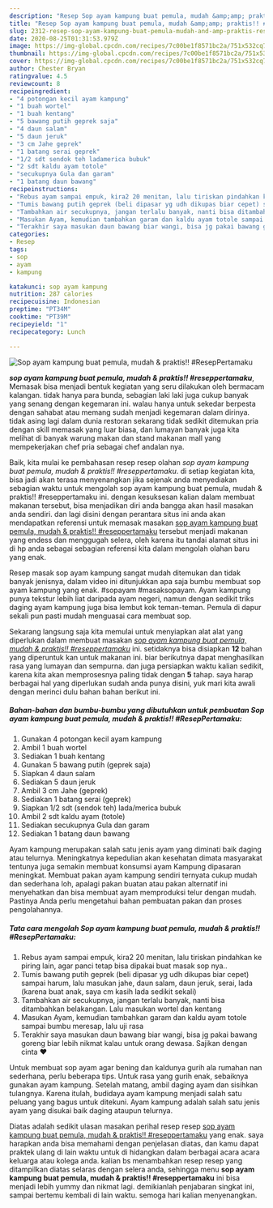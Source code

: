```yaml
---
description: "Resep Sop ayam kampung buat pemula, mudah &amp;amp; praktis!! #ResepPertamaku, Sempurna"
title: "Resep Sop ayam kampung buat pemula, mudah &amp;amp; praktis!! #ResepPertamaku, Sempurna"
slug: 2312-resep-sop-ayam-kampung-buat-pemula-mudah-and-amp-praktis-reseppertamaku-sempurna
date: 2020-08-25T01:31:53.979Z
image: https://img-global.cpcdn.com/recipes/7c00be1f8571bc2a/751x532cq70/sop-ayam-kampung-buat-pemula-mudah-praktis-reseppertamaku-foto-resep-utama.jpg
thumbnail: https://img-global.cpcdn.com/recipes/7c00be1f8571bc2a/751x532cq70/sop-ayam-kampung-buat-pemula-mudah-praktis-reseppertamaku-foto-resep-utama.jpg
cover: https://img-global.cpcdn.com/recipes/7c00be1f8571bc2a/751x532cq70/sop-ayam-kampung-buat-pemula-mudah-praktis-reseppertamaku-foto-resep-utama.jpg
author: Chester Bryan
ratingvalue: 4.5
reviewcount: 8
recipeingredient:
- "4 potongan kecil ayam kampung"
- "1 buah wortel"
- "1 buah kentang"
- "5 bawang putih geprek saja"
- "4 daun salam"
- "5 daun jeruk"
- "3 cm Jahe geprek"
- "1 batang serai geprek"
- "1/2 sdt sendok teh ladamerica bubuk"
- "2 sdt kaldu ayam totole"
- "secukupnya Gula dan garam"
- "1 batang daun bawang"
recipeinstructions:
- "Rebus ayam sampai empuk, kira2 20 menitan, lalu tiriskan pindahkan ke piring lain, agar panci tetap bisa dipakai buat masak sop nya.."
- "Tumis bawang putih geprek (beli dipasar yg udh dikupas biar cepet) sampai harum, lalu masukan jahe, daun salam, daun jeruk, serai, lada (karena buat anak, saya cm kasih lada sedikit sekali)"
- "Tambahkan air secukupnya, jangan terlalu banyak, nanti bisa ditambahkan belakangan. Lalu masukan wortel dan kentang"
- "Masukan Ayam, kemudian tambahkan garam dan kaldu ayam totole sampai bumbu meresap, lalu uji rasa"
- "Terakhir saya masukan daun bawang biar wangi, bisa jg pakai bawang goreng biar lebih nikmat kalau untuk orang dewasa. Sajikan dengan cinta ❤️"
categories:
- Resep
tags:
- sop
- ayam
- kampung

katakunci: sop ayam kampung 
nutrition: 287 calories
recipecuisine: Indonesian
preptime: "PT34M"
cooktime: "PT39M"
recipeyield: "1"
recipecategory: Lunch

---
```



![Sop ayam kampung buat pemula, mudah &amp; praktis!! #ResepPertamaku](https://img-global.cpcdn.com/recipes/7c00be1f8571bc2a/751x532cq70/sop-ayam-kampung-buat-pemula-mudah-praktis-reseppertamaku-foto-resep-utama.jpg)

<b><i>sop ayam kampung buat pemula, mudah &amp; praktis!! #reseppertamaku</i></b>, Memasak bisa menjadi bentuk kegiatan yang seru dilakukan oleh bermacam kalangan. tidak hanya para bunda, sebagian laki laki juga cukup banyak yang senang dengan kegemaran ini. walau hanya untuk sekedar berpesta dengan sahabat atau memang sudah menjadi kegemaran dalam dirinya. tidak asing lagi dalam dunia restoran sekarang tidak sedikit ditemukan pria dengan skill memasak yang luar biasa, dan lumayan banyak juga kita melihat di banyak warung makan dan stand makanan mall yang mempekerjakan chef pria sebagai chef andalan nya.

Baik, kita mulai ke pembahasan resep resep olahan <i>sop ayam kampung buat pemula, mudah &amp; praktis!! #reseppertamaku</i>. di setiap kegiatan kita, bisa jadi akan terasa menyenangkan jika sejenak anda menyediakan sebagian waktu untuk mengolah sop ayam kampung buat pemula, mudah &amp; praktis!! #reseppertamaku ini. dengan kesuksesan kalian dalam membuat makanan tersebut, bisa menjadikan diri anda bangga akan hasil masakan anda sendiri. dan lagi disini dengan perantara situs ini anda akan mendapatkan referensi untuk memasak masakan <u>sop ayam kampung buat pemula, mudah &amp; praktis!! #reseppertamaku</u> tersebut menjadi makanan yang endess dan menggugah selera, oleh karena itu tandai alamat situs ini di hp anda sebagai sebagian referensi kita dalam mengolah olahan baru yang enak.

Resep masak sop ayam kampung sangat mudah ditemukan dan tidak banyak jenisnya, dalam video ini ditunjukkan apa saja bumbu membuat sop ayam kampung yang enak. #sopayam #masaksopayam. Ayam kampung punya tekstur lebih liat daripada ayam negeri, namun dengan sedikit triks daging ayam kampung juga bisa lembut kok teman-teman. Pemula di dapur sekali pun pasti mudah menguasai cara membuat sop.


Sekarang langsung saja kita memulai untuk menyiapkan alat alat yang diperlukan dalam membuat masakan <u><i>sop ayam kampung buat pemula, mudah &amp; praktis!! #reseppertamaku</i></u> ini. setidaknya bisa disiapkan <b>12</b> bahan yang diperuntuk kan untuk makanan ini. biar berikutnya dapat menghasilkan rasa yang lumayan dan sempurna. dan juga persiapkan waktu kalian sedikit, karena kita akan memprosesnya paling tidak dengan <b>5</b> tahap. saya harap berbagai hal yang diperlukan sudah anda punya disini, yuk mari kita awali dengan merinci dulu bahan bahan berikut ini.

<!--inarticleads1-->

##### Bahan-bahan dan bumbu-bumbu yang dibutuhkan untuk pembuatan Sop ayam kampung buat pemula, mudah &amp; praktis!! #ResepPertamaku:

1. Gunakan 4 potongan kecil ayam kampung
1. Ambil 1 buah wortel
1. Sediakan 1 buah kentang
1. Gunakan 5 bawang putih (geprek saja)
1. Siapkan 4 daun salam
1. Sediakan 5 daun jeruk
1. Ambil 3 cm Jahe (geprek)
1. Sediakan 1 batang serai (geprek)
1. Siapkan 1/2 sdt (sendok teh) lada/merica bubuk
1. Ambil 2 sdt kaldu ayam (totole)
1. Sediakan secukupnya Gula dan garam
1. Sediakan 1 batang daun bawang


Ayam kampung merupakan salah satu jenis ayam yang diminati baik daging atau telurnya. Meningkatnya kepedulian akan kesehatan dimata masyarakat tentunya juga semakin membuat konsumsi ayam Kampung dipasaran meningkat. Membuat pakan ayam kampung sendiri ternyata cukup mudah dan sederhana loh, apalagi pakan buatan atau pakan alternatif ini menyehatkan dan bisa membuat ayam memproduksi telur dengan mudah. Pastinya Anda perlu mengetahui bahan pembuatan pakan dan proses pengolahannya. 

<!--inarticleads2-->

##### Tata cara mengolah Sop ayam kampung buat pemula, mudah &amp; praktis!! #ResepPertamaku:

1. Rebus ayam sampai empuk, kira2 20 menitan, lalu tiriskan pindahkan ke piring lain, agar panci tetap bisa dipakai buat masak sop nya..
1. Tumis bawang putih geprek (beli dipasar yg udh dikupas biar cepet) sampai harum, lalu masukan jahe, daun salam, daun jeruk, serai, lada (karena buat anak, saya cm kasih lada sedikit sekali)
1. Tambahkan air secukupnya, jangan terlalu banyak, nanti bisa ditambahkan belakangan. Lalu masukan wortel dan kentang
1. Masukan Ayam, kemudian tambahkan garam dan kaldu ayam totole sampai bumbu meresap, lalu uji rasa
1. Terakhir saya masukan daun bawang biar wangi, bisa jg pakai bawang goreng biar lebih nikmat kalau untuk orang dewasa. Sajikan dengan cinta ❤️


Untuk membuat sop ayam agar bening dan kaldunya gurih ala rumahan nan sederhana, perlu beberapa tips. Untuk rasa yang gurih enak, sebaiknya gunakan ayam kampung. Setelah matang, ambil daging ayam dan sisihkan tulangnya. Karena itulah, budidaya ayam kampung menjadi salah satu peluang yang bagus untuk ditekuni. Ayam kampung adalah salah satu jenis ayam yang disukai baik daging ataupun telurnya. 

Diatas adalah sedikit ulasan masakan perihal resep resep <u>sop ayam kampung buat pemula, mudah &amp; praktis!! #reseppertamaku</u> yang enak. saya harapkan anda bisa memahami dengan penjelasan diatas, dan kamu dapat praktek ulang di lain waktu untuk di hidangkan dalam berbagai acara acara keluarga atau kolega anda. kalian bs menambahkan resep resep yang ditampilkan diatas selaras dengan selera anda, sehingga menu <b>sop ayam kampung buat pemula, mudah &amp; praktis!! #reseppertamaku</b> ini bisa menjadi lebih yummy dan nikmat lagi. demikianlah penjabaran singkat ini, sampai bertemu kembali di lain waktu. semoga hari kalian menyenangkan.
